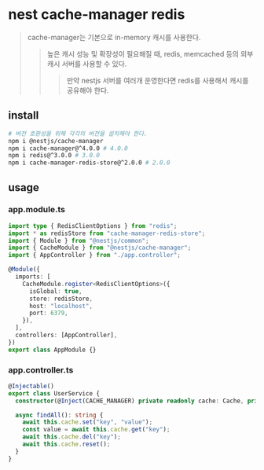 # nest cache-manager redis

> cache-manager는 기본으로 in-memory 캐시를 사용한다.
>
> > 높은 캐시 성능 및 확장성이 필요해질 때, redis, memcached 등의 외부 캐시 서버를 사용할 수 있다.
> >
> > > 만약 nestjs 서버를 여러개 운영한다면 redis를 사용해서 캐시를 공유해야 한다.

## install

```sh
# 버전 호환성을 위해 각각의 버전을 설치해야 한다.
npm i @nestjs/cache-manager
npm i cache-manager@^4.0.0 # 4.0.0
npm i redis@^3.0.0 # 3.0.0
npm i cache-manager-redis-store@^2.0.0 # 2.0.0
```

## usage

### app.module.ts

```ts
import type { RedisClientOptions } from "redis";
import * as redisStore from "cache-manager-redis-store";
import { Module } from "@nestjs/common";
import { CacheModule } from "@nestjs/cache-manager";
import { AppController } from "./app.controller";

@Module({
  imports: [
    CacheModule.register<RedisClientOptions>({
      isGlobal: true,
      store: redisStore,
      host: "localhost",
      port: 6379,
    }),
  ],
  controllers: [AppController],
})
export class AppModule {}
```

### app.controller.ts

```ts
@Injectable()
export class UserService {
  constructor(@Inject(CACHE_MANAGER) private readonly cache: Cache, private readonly prisma: PrismaService) {}

  async findAll(): string {
    await this.cache.set("key", "value");
    const value = await this.cache.get("key");
    await this.cache.del("key");
    await this.cache.reset();
  }
}
```
